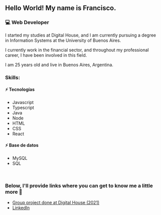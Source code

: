 ## Hello World! My name is Francisco.
### :computer: Web Developer

I started my studies at Digital House, and I am currently pursuing a degree in Information Systems at the University of Buenos Aires.

I currently work in the financial sector, and throughout my professional career, I have been involved in this field.

I am 25 years old and live in Buenos Aires, Argentina.

### Skills:       

#### ⚡ Tecnologías
- Javascript
- Typescript
- Java
- Node
- HTML
- CSS
- React

#### ⚡ Base de datos
- MySQL
- SQL
<br/>

### Below, I'll provide links where you can get to know me a little more :slightly_smiling_face:

- [Group project done at Digital House (2021)](https://dead-fellas.herokuapp.com/)
- [LinkedIn](https://www.linkedin.com/in/francisco-nicolas-guido-762aab199/)

<!--
**FranciscoGuido-99/FranciscoGuido-99** is a ✨ _special_ ✨ repository because its `README.md` (this file) appears on your GitHub profile.

Here are some ideas to get you started:

- 🔭 I’m currently working on ...
- 🌱 I’m currently learning ...
- 👯 I’m looking to collaborate on ...
- 🤔 I’m looking for help with ...
- 💬 Ask me about ...
- 📫 How to reach me: ...
- 😄 Pronouns: ...
- ⚡ Fun fact: ...
-->
